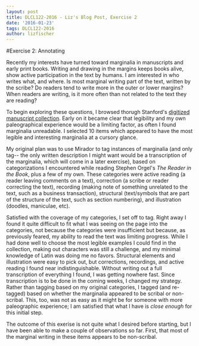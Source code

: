 ```yaml
---
layout: post
title: DLCL122-2016 - Liz's Blog Post, Exercise 2
date: '2016-01-23'
tags: DLCL122-2016
author: lizfischer
---
```


#Exercise 2: Annotating

Recently my interests have turned toward marginalia in manuscripts and early print books. Writing and drawing in the margins keeps books alive, show active participation in the text by humans. I am interested in who writes what, and where. Is most marginal writing part of the text, written by the scribe? Do readers tend to write more in the outer or lower margins? When readers are writing, is it more often than not related to the text they are reading?

To begin exploring these questions, I browsed thorugh Stanford's [digitized manuscript collection](https://exhibits.stanford.edu/mss/browse/browse-all). Early on it became clear that legibility and my own paleographical experience would be a limiting factor, as often I found marginalia unreadable. I selected 10 items which appeared to have the most legible and interesting marginalia at a cursory glance.

My original plan was to use Mirador to tag instances of marginalia (and only tag-- the only written description I might want would be a transcription of the marginalia, which will come in a later exercise), based on categorizations I encountered while reading Stephen Orgel's *The Reader in the Book*, plus a few of my own. These categories were active reading (a reader leaving comments on a text), correction (a scribe or reader correcting the text), recording (making note of something unrelated to the text, such as a business transaction), structural (text/symbols that are part of the structure of the text, such as section numbering), and illustration (doodles, maniculae, etc). 

Satisfied with the coverage of my categories, I set off to tag. Right away I found it quite difficult to fit what I was seeing on the page into the categories, not because the categories were insufficient but because, as previously feared, my ability to read the text was limiting progress. While I had done well to choose the most legible examples I could find in the collection, making out characters was still a challenge, and my minimal knowledge of Latin was doing me no favors. Structural elements and illustration were easy to pick out, but corrections, recordings, and active reading I found near indistinguishable. Without writing out a full transcription of everything I found, I was getting nowhere fast. Since transcription is to be done in the coming weeks, I changed my strategy. Rather than tagging based on my original categories, I tagged (and re-tagged) based on whether the marginalia appeared to be scribal or non-scribal. This, too, was not as easy as it might be for someone with more paleographic experience; I am satisfied that what I have is *close enough* for this initial step.

The outcome of this exerise is not quite what I desired before starting, but I have been able to make a couple of observations so far. First, that most of the marginal writing in these items appears to be non-scribal.   
